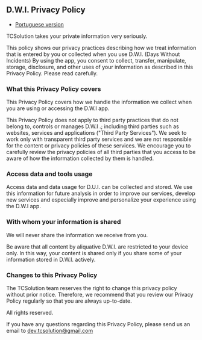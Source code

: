 ## D.W.I. Privacy Policy

* [Portuguese version](./dwi-privacy_policy-pt.md)

TCSolution takes your private information very seriously.

This policy shows our privacy practices describing how we treat information that is entered by you or collected when you use D.W.I. (Days Without Incidents)
By using the app, you consent to collect, transfer, manipulate, storage, disclosure, and other uses of your information as described in this Privacy Policy. Please read carefully.

### What this Privacy Policy covers

This Privacy Policy covers how we handle the information we collect when you are using or accessing the D.W.I app.

This Privacy Policy does not apply to third party practices that do not belong to, controls or manages D.W.I .; including third parties such as websites, services and applications ("Third Party Services"). We seek to work only with transparent third party services and we are not responsible for the content or privacy policies of these services. We encourage you to carefully review the privacy policies of all third parties that you access to be aware of how the information collected by them is handled.

### Access data and tools usage

Access data and data usage for D.U.I. can be collected and stored. We use this information for future analysis in order to improve our services, develop new services and especially improve and personalize your experience using the D.W.I app.

### With whom your information is shared

We will never share the information we receive from you.

Be aware that all content by aliquative D.W.I. are restricted to your device only. In this way, your content is shared only if you share some of your information stored in D.W.I. actively.

### Changes to this Privacy Policy

The TCSolution team reserves the right to change this privacy policy without prior notice. Therefore, we recommend that you review our Privacy Policy regularly so that you are always up-to-date.

All rights reserved.

If you have any questions regarding this Privacy Policy, please send us an email to [dev.tcsolution@gmail.com](mailto:dev.tcsolution@gmail.com)





